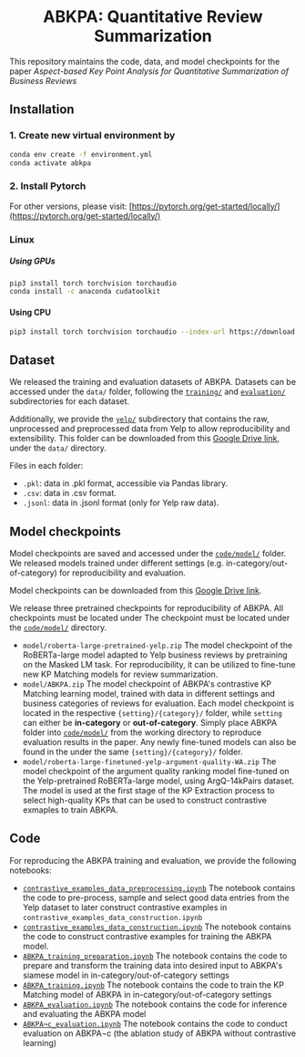 <div align="center">

# ABKPA: Quantitative Review Summarization

</div>

This repository maintains the code, data, and model checkpoints for the paper *Aspect-based Key Point Analysis for Quantitative Summarization of Business Reviews*

## Installation
### 1. Create new virtual environment by
```bash
conda env create -f environment.yml
conda activate abkpa
```
### 2. Install Pytorch
For other versions, please visit: [https://pytorch.org/get-started/locally/](https://pytorch.org/get-started/locally/)
### Linux
##### Using GPUs
```bash
pip3 install torch torchvision torchaudio
conda install -c anaconda cudatoolkit
```
#### Using CPU
```bash
pip3 install torch torchvision torchaudio --index-url https://download.pytorch.org/whl/cpu
```

## Dataset
We released the training and evaluation datasets of ABKPA. Datasets can be accessed under the ```data/``` folder, 
following the [```training/```](/data/training) and [```evaluation/```](/data/evaluation) subdirectories for each dataset.

Additionally, we provide the  [```yelp/```](/data/yelp) subdirectory that contains the raw, unprocessed and preprocessed data from Yelp
to allow reproducibility and extensibility. This folder can be downloaded
from this [Google Drive link](https://drive.google.com/drive/folders/1kIEsac0e819rX63PmENPfTctWWww1mIC?usp=sharing), 
under the `data/` directory.

Files in each folder:
* ```.pkl```: data in .pkl format, accessible via Pandas library.
* ```.csv```: data in .csv format.
* ```.jsonl```: data in .jsonl format (only for Yelp raw data).

## Model checkpoints
Model checkpoints are saved and accessed under the [```code/model/```](/code/model) folder. We released models trained under different settings (e.g. in-category/out-of-category)
for reproducibility and evaluation.

Model checkpoints can be downloaded from this [Google Drive link](https://drive.google.com/drive/folders/1XvjLh3IrpfCxnPoxphId0DYTQB3Eca2Q?usp=sharing).

We release three pretrained checkpoints for reproducibility of ABKPA. All checkpoints must be located under The checkpoint must be located 
under the [```code/model/```](/model) directory.
- `model/roberta-large-pretrained-yelp.zip` The model checkpoint of the RoBERTa-large model adapted to Yelp business reviews
by pretraining on the Masked LM task. For reproducibility, it can be utilized to fine-tune new KP Matching models for review summarization.
- `model/ABKPA.zip` The model checkpoint of ABKPA's contrastive KP Matching learning model, trained with data in different settings 
and business categories of reviews for evaluation.
Each model checkpoint is located in the respective ```{setting}/{category}/``` folder, while ```setting``` can either be **in-category** or **out-of-category**.
Simply place ABKPA folder into [```code/model/```](/model) from the working directory to reproduce evaluation results in the paper.
Any newly fine-tuned models can also be found in the under the same ```{setting}/{category}/``` folder.
- `model/roberta-large-finetuned-yelp-argument-quality-WA.zip` The model checkpoint of the argument quality ranking model fine-tuned on the Yelp-pretrained RoBERTa-large model, 
using ArgQ-14kPairs dataset. The model is used at the first stage of the KP Extraction process to select high-quality KPs that can be used to construct contrastive exmaples to train ABKPA.

## Code
For reproducing the ABKPA training and evaluation, we provide the following notebooks:
-  [```contrastive_examples_data_preprocessing.ipynb```](/code/contrastive_examples_data_preprocessing.ipynb) The notebook contains the code to pre-process, sample and select good data entries from 
the Yelp dataset to later construct contrastive examples in ```contrastive_examples_data_construction.ipynb```
-  [```contrastive_examples_data_construction.ipynb```](/code/contrastive_examples_data_construction.ipynb) The notebook contains the code to construct contrastive examples for training the ABKPA model.
-  [```ABKPA_training_preparation.ipynb```](/code/ABKPA_training_preparation.ipynb) The notebook contains the code to prepare and transform the training data into desired input to ABKPA's siamese model in in-category/out-of-category settings
-  [```ABKPA_training.ipynb```](/code/ABKPA_training.ipynb) The notebook contains the code to train the KP Matching model of ABKPA in in-category/out-of-category settings
-  [```ABKPA_evaluation.ipynb```](/code/ABKPA_evaluation.ipynb) The notebook contains the code for inference and evaluating the ABKPA model
-  [```ABKPA¬c_evaluation.ipynb```](/code/ABKPA¬c_evaluation.ipynb) The notebook contains the code to conduct evaluation on ABKPA¬c (the ablation study of ABKPA without contrastive learning)